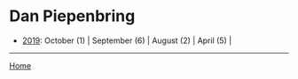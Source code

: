 # Dan Piepenbring

  * [2019](./dan-piepenbring-2019.md): 
      October (1) | 
      September (6) | 
      August (2) | 
      April (5) | 

----

[Home](../)
